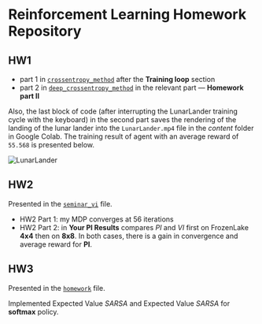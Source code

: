 # Reinforcement Learning Homework Repository #
## HW1 ##
* part 1 in [`crossentropy_method`](https://github.com/Shilovski/RL/blob/main/crossentropy_method.ipynb) after the __Training loop__ section
* part 2 in [`deep_crossentropy_method`](https://github.com/Shilovski/RL/blob/main/deep_crossentropy_method.ipynb) in the relevant part &mdash; __Homework part II__

Also, the last block of code (after interrupting the LunarLander training cycle with the keyboard) in the second part saves the rendering of the landing of the lunar lander into the `LunarLander.mp4` file in the _content_ folder in Google Colab. 
The training result of agent with an average reward of `55.568` is presented below.

![LunarLander](https://user-images.githubusercontent.com/75098744/225776654-7c0dbc05-8cac-49ef-bda2-ddb4656a4ddb.gif)


## HW2 ##
Presented in the [`seminar_vi`](https://github.com/Shilovski/RL/blob/main/seminar_vi.ipynb) file.

* HW2 Part 1: my MDP converges at 56 iterations
* HW2 Part 2: in __Your PI Results__ compares _PI_ and _VI_ first on FrozenLake __4x4__ then on __8x8__. In both cases, there is a gain in convergence and average reward for __PI__.

## HW3 ##
Presented in the [`homework`](https://github.com/Shilovski/RL/blob/main/homework.ipynb) file.

Implemented Expected Value _SARSA_ and Expected Value _SARSA_ for __softmax__ policy.
